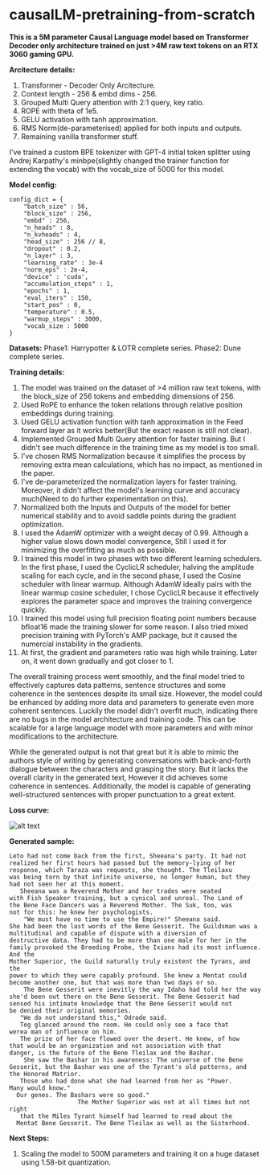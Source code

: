 # causalLM-pretraining-from-scratch

**This is a 5M parameter Causal Language model based on Transformer Decoder only architecture trained on just >4M raw text tokens on an RTX 3060 gaming GPU.**

**Arcitecture details:**
1. Transformer - Decoder Only Arcitecture.
2. Context length - 256 & embd dims - 256.
3. Grouped Multi Query attention with 2:1 query, key ratio.
4. ROPE with theta of 1e5.
5. GELU activation with tanh approximation.
6. RMS Norm(de-parameterised) applied for both inputs and outputs.
7. Remaining vanilla transformer stuff.

I've trained a custom BPE tokenizer with GPT-4 initial token splitter using Andrej Karpathy's minbpe(slightly changed the trainer function for extending the vocab) with the vocab_size of 5000 for this model.

**Model config:**

```
config_dict = {
    "batch_size" : 56,
    "block_size" : 256,
    "embd" : 256,
    "n_heads" : 8,
    "n_kvheads" : 4,
    "head_size" : 256 // 8,
    "dropout" : 0.2,
    "n_layer" : 3,
    "learning_rate" : 3e-4
    "norm_eps" : 2e-4,
    "device" : 'cuda',
    "accumulation_steps" : 1,
    "epochs" : 1,
    "eval_iters" : 150,
    "start_pos" : 0,
    "temperature" : 0.5,
    "warmup_steps" : 3000,
    "vocab_size : 5000
}
```

**Datasets:** Phase1: Harrypotter & LOTR complete series.
              Phase2: Dune complete series.

**Training details:**

1. The model was trained on the dataset of >4 million raw text tokens, with the block_size of 256 tokens and embedding dimensions of 256.
2. Used RoPE to enhance the token relations through relative position embeddings during training.
3. Used GELU activation function with tanh approximation in the Feed forward layer as it works better(But the exact reason is still not clear).
4. Implemented Grouped Multi Query attention for faster training. But I didn't see much difference in the training time as my model is too small.
5. I've chosen RMS Normalization because it simplifies the process by removing extra mean calculations, which has no impact, as mentioned in the paper.
6. I've de-parameterized the normalization layers for faster training. Moreover, it didn't affect the model's learning curve and accuracy much(Need to do further experimentation on this).
7. Normalized both the Inputs and Outputs of the model for better numerical stability and to avoid saddle points during the gradient optimization.
8. I used the AdamW optimizer with a weight decay of 0.99. Although a higher value slows down model convergence, Still I used it for minimizing the overfitting as much as possible.
9. I trained this model in two phases with two different learning schedulers. In the first phase, I used the CyclicLR scheduler, halving the amplitude scaling for each cycle, and in the second phase, I used the  Cosine scheduler with linear warmup. Although AdamW ideally pairs with the linear warmup cosine scheduler, I chose CyclicLR because it effectively explores the parameter space and improves the training convergence quickly.
10. I trained this model using full precision floating point numbers because bfloat16 made the training slower for some reason. I also tried mixed precision training with PyTorch's AMP package, but it caused the numercial instability in the gradients.
11. At first, the gradient and parameters ratio was high while training. Later on, it went down gradually and got closer to 1.

The overall training process went smoothly, and the final model tried to effectively captures data patterns, sentence structures and some coherence in the sentences despite its small size. However, the model could be enhanced by adding more data and parameters to generate even more coherent sentences. Luckily the model didn't overfit much, indicating there are no bugs in the model architecture and training code. This can be scalable for a large language model with more parameters and with minor modifications to the architecture.

While the generated output is not that great but it is able to mimic the authors style of writing by generating conversations with back-and-forth dialogue between the characters and grasping the story. But it lacks the overall clarity in the generated text, However it did achieves some coherence in sentences. Additionally, the model is capable of generating well-structured sentences with proper punctuation to a great extent.

**Loss curve:**

![alt text]([http://url/to/img.png](https://github.com/jagadeeshjr5/causalLM-pretraining-from-scratch/blob/6cdd9acf2881bd9c9c0e0d3dca407b66d2cf6fa9/phase1_loss_curve.png))

**Generated sample:**

```
Leto had not come back from the first, Sheeana's party. It had not
realized her first hours had passed but the memory-lying of her
response, which Taraza was requests, she thought. The Tleilaxu
was being torn by that infinite universe, no longer human, but they
had not seen her at this moment.
   Sheeana was a Reverend Mother and her trades were seated
with Fish Speaker training, but a cynical and unreal. The Land of
the Bene Face Dancers was a Reverend Mother. The Suk, too, was
not for this: he knew her psychologists.
    "We must have no time to use the Empire!" Sheeana said.
She had been the last words of the Bene Gesserit. The Guildsman was a
multitudinal and capable of dispute with a diversion of
destructive data. They had to be more than one male for her in the
family provoked the Breeding Probe, the Ixians had its most influence. And the
Mother Superior, the Guild naturally truly existent the Tyrans, and the
power to which they were capably profound. She knew a Mentat could
become another one, but that was more than two days or so.
    The Bene Gesserit were inevitly the way Idaho had told her the way
she'd been out there on the Bene Gesserit. The Bene Gesserit had
sensed his intimate knowledge that the Bene Gesserit would not
be denied their original memories.
   "We do not understand this," Odrade said.
   Teg glanced around the room. He could only see a face that
werea man of influence on him.
   The prize of her face flowed over the desert. He knew, of how
that would be an organization and not association with that
danger, is the future of the Bene Tleilax and the Bashar.
    She saw the Bashar in his awareness: The universe of the Bene
Gesserit, but the Bashar was one of the Tyrant's old patterns, and
the Honored Matrior.
   Those who had done what she had learned from her as "Power.
Many would know."
  Our genes. The Bashars were so good."
                   The Mother Superior was not at all times but not right
   that the Miles Tyrant himself had learned to read about the
  Mentat Bene Gesserit. The Bene Tleilax as well as the Sisterhood.
```

**Next Steps:**
1. Scaling the model to 500M parameters and training it on a huge dataset using 1.58-bit quantization.
